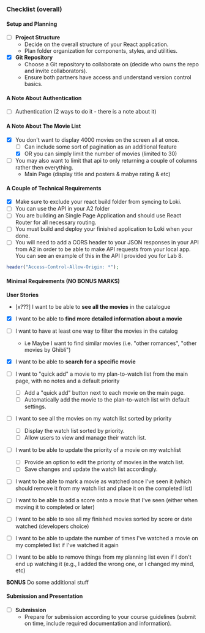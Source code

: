 ### Checklist (overall)

#### Setup and Planning

- [ ] **Project Structure**
  - Decide on the overall structure of your React application.
  - Plan folder organization for components, styles, and utilities.
- [x] **Git Repository**
  - Choose a Git repository to collaborate on (decide who owns the repo and invite collaborators).
  - Ensure both partners have access and understand version control basics.
  
#### A Note About Authentication

- [ ] Authentication (2 ways to do it - there is a note about it)

#### A Note About The Movie List

- [x] You don't want to display 4000 movies on the screen all at once.
  - [ ] Can include some sort of pagination as an additional feature
  - [x] OR you can simply limit the number of movies (limited to 30)
- [ ] You may also want to limit that api to only returning a couple of columns rather then everything.
  - Main Page (display title and posters & mabye rating & etc)

#### A Couple of Technical Requirements

- [x] Make sure to exclude your react build folder from syncing to Loki. 
- [ ] You can use the API in your A2 folder
- [ ] You are building an Single Page Application and should use React Router for all necessary routing.
- [ ] You must build and deploy your finished application to Loki when your done.
- [ ] You will need to add a CORS header to your JSON responses in your API from A2 in order to be able to make API requests from your local app. You can see an example of this in the API I provided you for Lab 8.

```php 
header("Access-Control-Allow-Origin: *"); 
```

#### Minimal Requirements (NO BONUS MARKS)

**User Stories**
- [x???] I want to be able to **see all the movies** in the catalogue
- [x] I want to be able to **find more detailed information about a movie**
- [ ] I want to have at least one way to filter the movies in the catalog
  - i.e Maybe I want to find similar movies (i.e. "other romances", "other movies by Ghibli")

- [x] I want to be able to **search for a specific movie**
- [ ] I want to "quick add" a movie to my plan-to-watch list from the main page, with no notes and a default priority
  - [ ] Add a "quick add" button next to each movie on the main page.
  - [ ] Automatically add the movie to the plan-to-watch list with default settings.

- [ ] I want to see all the movies on my watch list sorted by priority
  - [ ] Display the watch list sorted by priority.
  - [ ] Allow users to view and manage their watch list.

- [ ] I want to be able to update the priority of a movie on my watchlist
  - [ ] Provide an option to edit the priority of movies in the watch list.
  - [ ] Save changes and update the watch list accordingly.

- [ ] I want to be able to mark a movie as watched once I've seen it (which should remove it from my watch list and place it on the completed list)

- [ ] I want to be able to add a score onto a movie that I've seen (either when moving it to completed or later)

- [ ] I want to be able to see all my finished movies sorted by score or date watched (developers choice)

- [ ] I want to be able to update the number of times I've watched a movie on my completed list if I've watched it again

- [ ] I want to be able to remove things from my planning list even if I don't end up watching it (e.g., I added the wrong one, or I changed my mind, etc)


**BONUS**
Do some additional stuff

#### Submission and Presentation

- [ ] **Submission**
  - Prepare for submission according to your course guidelines (submit on time, include required documentation and information).

<!-- 

- Movie List
  - Not includin all 4000 movies on the screen all at once
    - include sort of pagination
    - OR limit number of movies
  - limit api to return a couple of columns rather than everthing
  - Main page (title & posters & maby rating or etc)

- Technical Requirements
  - Exclude react build folder
  - use API in your A2 folder
  - Build an Single Page Application 
  - use React Router
 -->